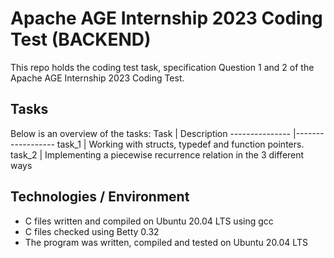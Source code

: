 # Apache AGE Internship 2023 Coding Test (BACKEND)
This repo holds the coding test task, specification Question 1 and 2 of the Apache AGE Internship 2023 Coding Test.

## Tasks
Below is an overview of the tasks:
Task	|	Description
---------------	|------------------
task_1 |	Working with structs, typedef and function pointers. 
task_2 | Implementing a piecewise recurrence relation in the 3 different ways

## Technologies / Environment
- C files written and compiled on Ubuntu 20.04 LTS using gcc
- C files checked using Betty 0.32
- The program was written, compiled and tested on Ubuntu 20.04 LTS

